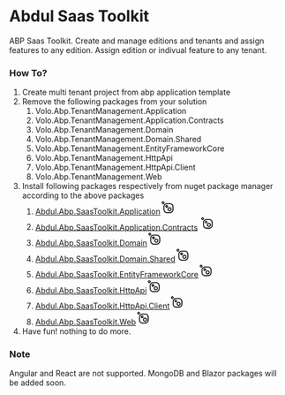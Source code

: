 # Abdul Saas Toolkit
ABP Saas Toolkit. Create and manage editions and tenants and assign features to any edition. Assign edition or indivual feature to any tenant.

### How To?

1. Create multi tenant project from abp application template
2. Remove the following packages from your solution
   1. Volo.Abp.TenantManagement.Application
   2. Volo.Abp.TenantManagement.Application.Contracts
   3. Volo.Abp.TenantManagement.Domain
   4. Volo.Abp.TenantManagement.Domain.Shared
   5. Volo.Abp.TenantManagement.EntityFrameworkCore
   6. Volo.Abp.TenantManagement.HttpApi
   7. Volo.Abp.TenantManagement.HttpApi.Client
   8. Volo.Abp.TenantManagement.Web
3. Install following packages respectively from nuget package manager according to the above packages
   1. [Abdul.Abp.SaasToolkit.Application](https://www.nuget.org/packages/Abdul.Abp.SaasToolkit.Application/)<img src="nuget-icon.png" alt="Nuget" style="zoom:5%;" />
   2. [Abdul.Abp.SaasToolkit.Application.Contracts](https://www.nuget.org/packages/Abdul.Abp.SaasToolkit.Application.Contracts/) <img src="nuget-icon.png" style="zoom:5%;" alt="Nuget" />
   3. [Abdul.Abp.SaasToolkit.Domain<img src="nuget-icon.png" style="zoom:5%;" alt="Nuget" />](https://www.nuget.org/packages/Abdul.Abp.SaasToolkit.Domain/)
   4. [Abdul.Abp.SaasToolkit.Domain.Shared](https://www.nuget.org/packages/Abdul.Abp.SaasToolkit.Domain.Shared/)<img src="nuget-icon.png" style="zoom:5%;" alt="Nuget" />
   5. [Abdul.Abp.SaasToolkit.EntityFrameworkCore<img src="nuget-icon.png" style="zoom:5%;" alt="Nuget" />](https://www.nuget.org/packages/Abdul.Abp.SaasToolkit.EntityFrameworkCore/)
   6. [Abdul.Abp.SaasToolkit.HttpApi<img src="nuget-icon.png" style="zoom:5%;" alt="Nuget" />](https://www.nuget.org/packages/Abdul.Abp.SaasToolkit.HttpApi/)
   7. [Abdul.Abp.SaasToolkit.HttpApi.Client<img src="nuget-icon.png" style="zoom:5%;" alt="Nuget" />](https://www.nuget.org/packages/Abdul.Abp.SaasToolkit.HttpApi.Client/)
   8. [Abdul.Abp.SaasToolkit.Web<img src="nuget-icon.png" style="zoom:5%;" alt="Nuget" />](https://www.nuget.org/packages/Abdul.Abp.SaasToolkit.Web/)
4. Have fun! nothing to do more.

### Note

Angular and React are not supported.  MongoDB and Blazor packages will be added soon.

